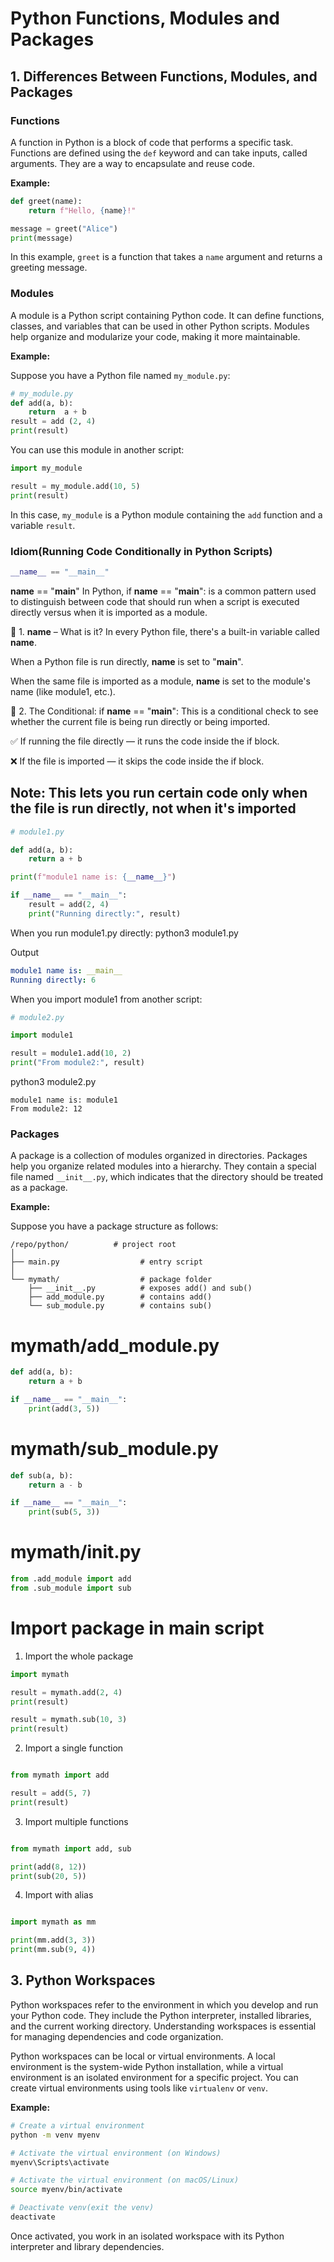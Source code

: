 # Python Functions, Modules and Packages

## 1. Differences Between Functions, Modules, and Packages

### Functions

A function in Python is a block of code that performs a specific task. Functions are defined using the `def` keyword and can take inputs, called arguments. They are a way to encapsulate and reuse code.

**Example:**

```python
def greet(name):
    return f"Hello, {name}!"

message = greet("Alice")
print(message)
```

In this example, `greet` is a function that takes a `name` argument and returns a greeting message.

### Modules

A module is a Python script containing Python code. It can define functions, classes, and variables that can be used in other Python scripts. Modules help organize and modularize your code, making it more maintainable.

**Example:**

Suppose you have a Python file named `my_module.py`:

```python
# my_module.py
def add(a, b):
    return  a + b
result = add (2, 4)
print(result)
```

You can use this module in another script:

```python
import my_module

result = my_module.add(10, 5)
print(result)

```
In this case, `my_module` is a Python module containing the `add` function and a variable `result`.





### Idiom(Running Code Conditionally in Python Scripts)
 
```python
__name__ == "__main__" 
```

__name__ == "__main__"
In Python, if __name__ == "__main__": is a common pattern used to distinguish between code that should run when a script is executed directly versus when it is imported as a module.

🔹 1. __name__ – What is it?
In every Python file, there's a built-in variable called __name__.

When a Python file is run directly, __name__ is set to "__main__".

When the same file is imported as a module, __name__ is set to the module's name (like module1, etc.).


🔹 2. The Conditional: if __name__ == "__main__":
This is a conditional check to see whether the current file is being run directly or being imported.

✅ If running the file directly — it runs the code inside the if block.

❌ If the file is imported — it skips the code inside the if block.

## Note: This lets you run certain code only when the file is run directly, not when it's imported

```python
# module1.py

def add(a, b):
    return a + b

print(f"module1 name is: {__name__}")

if __name__ == "__main__":
    result = add(2, 4)
    print("Running directly:", result)
```
When you run module1.py directly:
python3 module1.py

Output
```yaml
module1 name is: __main__
Running directly: 6
```

When you import module1 from another script:

```python
# module2.py

import module1

result = module1.add(10, 2)
print("From module2:", result)
```

python3 module2.py
```pgsql
module1 name is: module1
From module2: 12
```




### Packages

A package is a collection of modules organized in directories. Packages help you organize related modules into a hierarchy. They contain a special file named `__init__.py`, which indicates that the directory should be treated as a package.

**Example:**

Suppose you have a package structure as follows:

```
/repo/python/          # project root
│
├── main.py                  # entry script
│
└── mymath/                  # package folder
    ├── __init__.py          # exposes add() and sub()
    ├── add_module.py        # contains add()
    └── sub_module.py        # contains sub()
```

# mymath/add_module.py
```python
def add(a, b):
    return a + b

if __name__ == "__main__":
    print(add(3, 5))
```

# mymath/sub_module.py
``` python
def sub(a, b):
    return a - b

if __name__ == "__main__":
    print(sub(5, 3))

```

# mymath/__init__.py
``` python
from .add_module import add
from .sub_module import sub
```
# Import package in main script
1. Import the whole package
``` Python
import mymath 

result = mymath.add(2, 4) 
print(result)

result = mymath.sub(10, 3) 
print(result)
```
2. Import a single function
``` python 

from mymath import add 

result = add(5, 7) 
print(result)
```
3. Import multiple functions
``` python

from mymath import add, sub 

print(add(8, 12)) 
print(sub(20, 5))

```
4. Import with alias
``` python

import mymath as mm 

print(mm.add(3, 3)) 
print(mm.sub(9, 4))

```



## 3. Python Workspaces

Python workspaces refer to the environment in which you develop and run your Python code. They include the Python interpreter, installed libraries, and the current working directory. Understanding workspaces is essential for managing dependencies and code organization.

Python workspaces can be local or virtual environments. A local environment is the system-wide Python installation, while a virtual environment is an isolated environment for a specific project. You can create virtual environments using tools like `virtualenv` or `venv`.

**Example:**

```bash
# Create a virtual environment
python -m venv myenv

# Activate the virtual environment (on Windows)
myenv\Scripts\activate

# Activate the virtual environment (on macOS/Linux)
source myenv/bin/activate

# Deactivate venv(exit the venv)
deactivate
```

Once activated, you work in an isolated workspace with its Python interpreter and library dependencies.
